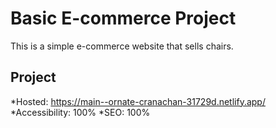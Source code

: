 
  
# Basic E-commerce Project

This is a simple e-commerce website that sells chairs.

## Project

*Hosted: https://main--ornate-cranachan-31729d.netlify.app/
*Accessibility: 100%
*SEO: 100%



